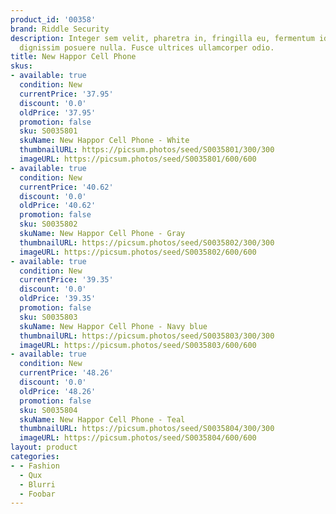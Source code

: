 ```yaml
---
product_id: '00358'
brand: Riddle Security
description: Integer sem velit, pharetra in, fringilla eu, fermentum id, felis. Nulla
  dignissim posuere nulla. Fusce ultrices ullamcorper odio.
title: New Happor Cell Phone
skus:
- available: true
  condition: New
  currentPrice: '37.95'
  discount: '0.0'
  oldPrice: '37.95'
  promotion: false
  sku: S0035801
  skuName: New Happor Cell Phone - White
  thumbnailURL: https://picsum.photos/seed/S0035801/300/300
  imageURL: https://picsum.photos/seed/S0035801/600/600
- available: true
  condition: New
  currentPrice: '40.62'
  discount: '0.0'
  oldPrice: '40.62'
  promotion: false
  sku: S0035802
  skuName: New Happor Cell Phone - Gray
  thumbnailURL: https://picsum.photos/seed/S0035802/300/300
  imageURL: https://picsum.photos/seed/S0035802/600/600
- available: true
  condition: New
  currentPrice: '39.35'
  discount: '0.0'
  oldPrice: '39.35'
  promotion: false
  sku: S0035803
  skuName: New Happor Cell Phone - Navy blue
  thumbnailURL: https://picsum.photos/seed/S0035803/300/300
  imageURL: https://picsum.photos/seed/S0035803/600/600
- available: true
  condition: New
  currentPrice: '48.26'
  discount: '0.0'
  oldPrice: '48.26'
  promotion: false
  sku: S0035804
  skuName: New Happor Cell Phone - Teal
  thumbnailURL: https://picsum.photos/seed/S0035804/300/300
  imageURL: https://picsum.photos/seed/S0035804/600/600
layout: product
categories:
- - Fashion
  - Qux
  - Blurri
  - Foobar
---
```


